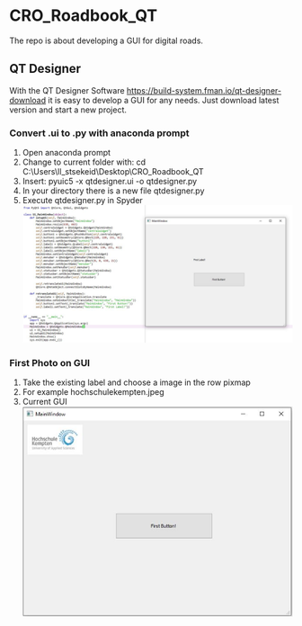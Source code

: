 # CRO_Roadbook_QT

The repo is about developing a GUI for digital roads.

## QT Designer
With the QT Designer Software https://build-system.fman.io/qt-designer-download it is easy to develop a GUI for any needs.
Just download latest version and start a new project.

### Convert .ui to .py with anaconda prompt
1. Open anaconda prompt
2. Change to current folder with: cd C:\Users\ll_stsekeid\Desktop\CRO_Roadbook_QT
3. Insert: pyuic5 -x qtdesigner.ui -o qtdesigner.py
4. In your directory there is a new file qtdesigner.py
5. Execute qtdesigner.py in Spyder ![firstGUI](/img/firstGUI.jpeg)

### First Photo on GUI
1. Take the existing label and choose a image in the row pixmap
2. For example hochschulekempten.jpeg
5. Current GUI ![photo](/img/firstPhotoGUI.jpeg)
